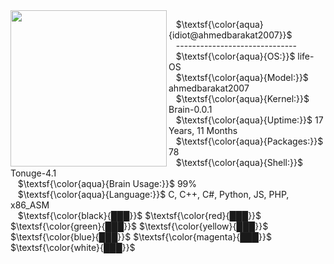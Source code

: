 <center>

<img align='left' src="https://avatars.githubusercontent.com/u/147771950?v=4" width="250" margin="20px">


</center>

&nbsp;&nbsp; $\textsf{\color{aqua}{idiot@ahmedbarakat2007}}$ <br>
&nbsp;&nbsp; ------------------------------ <br>
&nbsp;&nbsp; $\textsf{\color{aqua}{OS:}}$ life-OS <br>
&nbsp;&nbsp; $\textsf{\color{aqua}{Model:}}$ ahmedbarakat2007 <br>
&nbsp;&nbsp; $\textsf{\color{aqua}{Kernel:}}$ Brain-0.0.1 <br>
&nbsp;&nbsp; $\textsf{\color{aqua}{Uptime:}}$ 17 Years, 11 Months <br>
&nbsp;&nbsp; $\textsf{\color{aqua}{Packages:}}$ 78 <br>
&nbsp;&nbsp; $\textsf{\color{aqua}{Shell:}}$ Tonuge-4.1 <br>
&nbsp;&nbsp; $\textsf{\color{aqua}{Brain Usage:}}$ 99% <br>
&nbsp;&nbsp; $\textsf{\color{aqua}{Language:}}$ C, C++, C#, Python, JS, PHP, x86_ASM<br>
&nbsp;&nbsp; $\textsf{\color{black}{███}}$ $\textsf{\color{red}{███}}$ $\textsf{\color{green}{███}}$ $\textsf{\color{yellow}{███}}$ $\textsf{\color{blue}{███}}$ $\textsf{\color{magenta}{███}}$ $\textsf{\color{white}{███}}$

